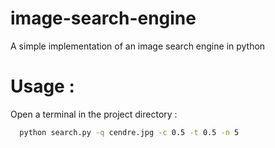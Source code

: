 # image-search-engine

A simple implementation of an image search engine in python

# Usage :

Open a terminal in the project directory :

```bash
  python search.py -q cendre.jpg -c 0.5 -t 0.5 -n 5
```
